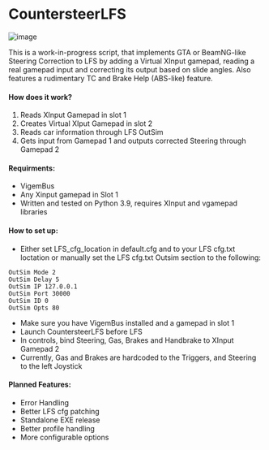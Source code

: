 # CountersteerLFS
![image](https://user-images.githubusercontent.com/57565244/218261599-913dfad7-dcd2-4cc8-8451-630f3793790c.png)

This is a work-in-progress script, that implements GTA or BeamNG-like Steering Correction to LFS by adding a Virtual XInput gamepad, reading a real gamepad input and correcting its output based on slide angles. Also features a rudimentary TC and Brake Help (ABS-like) feature.

#### How does it work?
1. Reads XInput Gamepad in slot 1
2. Creates Virtual XIput Gamepad in slot 2
3. Reads car information through LFS OutSim
4. Gets input from Gamepad 1 and outputs corrected Steering through Gamepad 2

#### Requirments:
+ VigemBus
+ Any Xinput gamepad in Slot 1
+ Written and tested on Python 3.9, requires XInput and vgamepad libraries

#### How to set up:
+ Either set LFS_cfg_location in default.cfg and to your LFS cfg.txt loctation or manually set the LFS cfg.txt Outsim section to the following:
```
OutSim Mode 2
OutSim Delay 5
OutSim IP 127.0.0.1
OutSim Port 30000
OutSim ID 0
OutSim Opts 80
```
+ Make sure you have VigemBus installed and a gamepad in slot 1
+ Launch CountersteerLFS before LFS
+ In controls, bind Steering, Gas, Brakes and Handbrake to XInput Gamepad 2
+ Currently, Gas and Brakes are hardcoded to the Triggers, and Steering to the left Joystick

#### Planned Features:
+ Error Handling
+ Better LFS cfg patching
+ Standalone EXE release
+ Better profile handling
+ More configurable options

